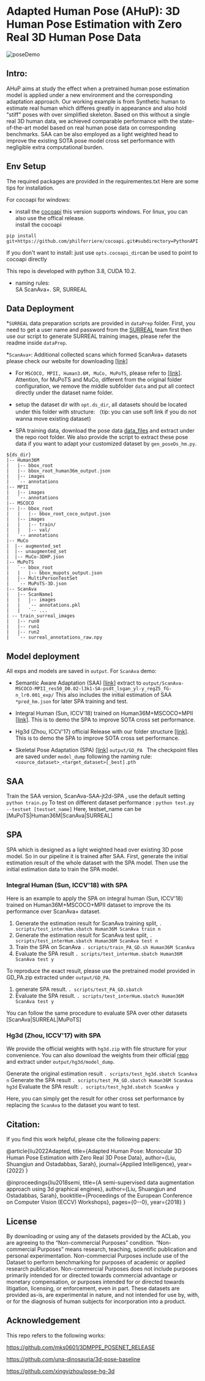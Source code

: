 # Adapted Human Pose (AHuP): 3D Human Pose Estimation with Zero Real 3D Human Pose Data
![poseDemo](imgs/poseDemo.PNG)
## Intro:
AHuP aims at study the effect when a pretrained human pose estimation model is applied under a new environment and the corresponding adaptation approach.  Our working example is from Synthetic human to estimate real human which differes greatly in appearance and also hold "stiff" poses with over simplified skeleton.  Based on this without a single real 3D human data, we achieved comparable performance with the state-of-the-art model based on real human pose data on corresponding benchmarks. SAA can be also employed as a light weighted head to improve the existing SOTA pose model cross set performance with negligible extra computational burden. 

## Env Setup 
The required packages are provided in the requirementes.txt 
Here are some tips for installation. 

For cocoapi for windows: 
* install the [cocoapi](https://github.com/philferriere/cocoapi)
   this version supports windows. For linux, you can also use the offical release.    
install the cocoapi

`pip install git+https://github.com/philferriere/cocoapi.git#subdirectory=PythonAPI`

 If you don't want to install: just use 
`opts.cocoapi_dir`can be used to point to cocoapi directly 

This repo is developed with python 3.8, CUDA 10.2.  
 
* naming rules:  
SA ScanAva+.  SR, SURREAL  
 
## Data Deployment

*`SURREAL`   data preparation scripts are provided in `dataPrep` folder. First, you need to get a user name and password from the [SURREAL](https://www.di.ens.fr/willow/research/surreal/data/) team first then use our script to generate SURREAL training images, please refer the readme inside `dataPrep`. 

*`ScanAva+`:  Additional collected scans which formed ScanAva+ datasets please check our website for downloading [[link]](https://web.northeastern.edu/ostadabbas/code/)  
  
* For `MSCOCO, MPII, Human3.6M, MuCo, MuPoTS`, please refer to [[link]](https://github.com/mks0601/3DMPPE_POSENET_RELEASE).  
Attention,  for MuPoTS and MuCo, different from the original folder configuration, we remove the middle subfolder `data` and put all contect directly under the dataset name folder.  
 
* setup the dataset dir with `opt.ds_dir`, all datasets should be located under this folder with structure:
（tip: you can use soft link if you do not wanna move existing dataset) 

* SPA training data, download the pose data [data_files](http://www.coe.neu.edu/Research/AClab/AHuP/data_files.zip) and extract under the repo root folder. We also provide the script to extract these pose data if you want to adapt your customized dataset by `gen_poseDs_hm.py`. 

   
```
${ds_dir}
|-- Human36M
|   |-- bbox_root
|   |-- bbox_root_human36m_output.json
|   |-- images
|   `-- annotations
|-- MPII
|   |-- images
|   `-- annotations
|-- MSCOCO
|-- |-- bbox_root
|   |   |-- bbox_root_coco_output.json
|   |-- images
|   |   |-- train/
|   |   |-- val/
|   `-- annotations
|-- MuCo
|  |-- augmented_set
|  |-- unaugmented_set
|  |-- MuCo-3DHP.json
|-- MuPoTS
|   `-- bbox_root
|   |   |-- bbox_mupots_output.json
|   |-- MultiPersonTestSet
|   `-- MuPoTS-3D.json
|-- ScanAva
|   |-- ScanName1
|   |   |-- images
|   |   `-- annotations.pkl
|   |   `-- ... 
| -- train_surreal_images 
|   |-- run0
|   |-- run1
|   |-- run2
|   `-- surreal_annotations_raw.npy
```

## Model deployment
All exps and models are saved in `output`. 
For `ScanAva` demo: 
 
* Semantic Aware Adaptation (SAA) [[link]](http://www.coe.neu.edu/Research/AClab/AHuP/ScanAva-MSCOCO-MPII_res50_D0.02-l3k1-SA-psdt_lsgan_yl-y_regZ5_fG-n_lr0.001_exp.zip) extract to
`output/ScanAva-MSCOCO-MPII_res50_D0.02-l3k1-SA-psdt_lsgan_yl-y_regZ5_fG-n_lr0.001_exp/`
This also includes the initial estimation of SAA  `*pred_hm.json` for later SPA training and test.

* Integral Human (Sun, ICCV'18) trained on Human36M+MSCOCO+MPII [[link]](http://www.coe.neu.edu/Research/AClab/AHuP/Human36M-MSCOCO-MPII_res50_D0.0-l3k1-SA-pn_lsgan_yl-y_regZ5_fG-n_lr0.001_exp.zip). This is to demo the SPA to improve SOTA cross set performance. 

* Hg3d (Zhou, ICCV'17) official Release with our folder structure [[link]](http://www.coe.neu.edu/Research/AClab/AHuP/hg3d.zip). This is to demo the SPA to improve SOTA cross set performance. 

* Skeletal Pose Adaptation (SPA) [[link]](http://www.coe.neu.edu/Research/AClab/AHuP/)
`output/GD_PA
`
The checkpoint files are saved under `model_dump` following the naming rule: `<source_dataset>_<target_dataset>[_best].pth` 


## SAA 
Train the SAA version, ScanAva-SAA-jt2d-SPA , use the default setting  
`python train.py` 
To test on different dataset performance : 
`python test.py --testset [testset_name]` 
Here, testset_name can be [MuPoTS|Human36M|ScanAva|SURREAL] 

## SPA 
SPA which is designed as a light weighted head over existing 3D pose model.
So in our pipeline it is trained after SAA. 
First, generate the initial estimation result of the whole dataset with the SPA model. Then use the initial estimation data to train the SPA model.

### Integral Human (Sun, ICCV'18) with SPA
Here is an example to apply the SPA on integral human (Sun, ICCV'18) trained on 
Human36M+MSCOCO+MPII dataset to improve the its performance over ScanAva+ dataset. 
 
1. Generate the  estimation result for ScanAva training split, 
`. scripts/test_interHum.sbatch Human36M ScanAva train n`
2. Generate the  estimation result for ScanAva test split, 
`. scripts/test_interHum.sbatch Human36M ScanAva test n`
3. Train the SPA on ScanAva 
`. scripts/train_PA_GD.sh Human36M ScanAva` 
4. Evaluate the SPA result 
`. scripts/test_interHum.sbatch Human36M ScanAva test y`

To reproduce the exact result, please use the pretrained model provided in GD_PA.zip extracted under `output/GD_PA`. 
1. generate SPA result. 
`. scripts/test_PA_GD.sbatch`
2. Evaluate the SPA result. 
`. scripts/test_interHum.sbatch Human36M ScanAva test y`

You can follow the same procedure to evaluate SPA over other datasets [ScanAva|SURREAL|MuPoTS] 

### Hg3d (Zhou, ICCV'17) with SPA
We provide the official weights with `hg3d.zip` with file structure for your convenience. You can also download the weights from their official [repo](https://github.com/xingyizhou/pose-hg-3d) and extract under `output/hg3d/model_dump`. 

Generate the original estimation result 
`. scripts/test_hg3d.sbatch ScanAva n`
Generate the SPA result 
`. scripts/test_PA_GD.sbatch Human36M ScanAva hg3d`
Evaluate the SPA result: 
`. scripts/test_hg3d.sbatch ScanAva y`

Here, you can simply get the result for other cross set performance by replacing the `ScanAva` to the dataset you want to test. 

## Citation:
If you find this work helpful, please cite the following papers: 

@article{liu2022Adapted,
  title={Adapted Human Pose: Monocular 3D Human Pose Estimation with Zero Real 3D Pose Data},
  author={Liu, Shuangjun and Ostadabbas, Sarah},
  journal={Applied Intelligence},
  year={2022}
}

@inproceedings{liu2018semi,
  title={A semi-supervised data augmentation approach using 3d graphical engines},
  author={Liu, Shuangjun and Ostadabbas, Sarah},
  booktitle={Proceedings of the European Conference on Computer Vision (ECCV) Workshops},
  pages={0--0},
  year={2018}
}


## License
By downloading or using any of the datasets provided by the ACLab, you are agreeing to the “Non-commercial Purposes” condition. “Non-commercial Purposes” means research, teaching, scientific publication and personal experimentation. Non-commercial Purposes include use of the Dataset to perform benchmarking for purposes of academic or applied research publication. Non-commercial Purposes does not include purposes primarily intended for or directed towards commercial advantage or monetary compensation, or purposes intended for or directed towards litigation, licensing, or enforcement, even in part. These datasets are provided as-is, are experimental in nature, and not intended for use by, with, or for the diagnosis of human subjects for incorporation into a product.

## Acknowledgement
This repo refers to the following works:
 
https://github.com/mks0601/3DMPPE_POSENET_RELEASE

https://github.com/una-dinosauria/3d-pose-baseline

https://github.com/xingyizhou/pose-hg-3d





